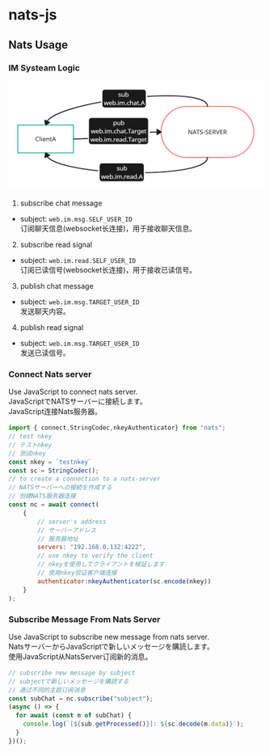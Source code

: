 # nats-js
## Nats Usage
### IM Systeam Logic
![image](./Untitled%20Workspace.png)
1. subscribe chat message  
* subject: `web.im.msg.SELF_USER_ID`  
订阅聊天信息(websocket长连接)，用于接收聊天信息。  
2. subscribe read signal  
* subject: `web.im.read.SELF_USER_ID`  
订阅已读信号(websocket长连接)，用于接收已读信号。  
3. publish chat message  
* subject: `web.im.msg.TARGET_USER_ID`  
发送聊天内容。  
4. publish read signal  
* subject: `web.im.msg.TARGET_USER_ID`  
发送已读信号。  
### Connect Nats server
Use JavaScript to connect nats server.  
JavaScriptでNATSサーバーに接続します。  
JavaScript连接Nats服务器。  
```javascript
import { connect,StringCodec,nkeyAuthenticator} from "nats";
// test nkey
// テストnkey
// 测试nkey
const nkey = `testnkey`
const sc = StringCodec();
// to create a connection to a nats-server
// NATSサーバーへの接続を作成する
// 创建NATS服务器连接
const nc = await connect(
    {
        // server's address 
        // サーバーアドレス
        // 服务器地址
        servers: "192.168.0.132:4222",
        // use nkey to verify the client
        // nkeyを使用してクライアントを検証します
        // 使用nkey验证客户端连接
        authenticator:nkeyAuthenticator(sc.encode(nkey))
    }
);
```
### Subscribe Message From Nats Server
Use JavaScript to subscribe new message from nats server.  
NatsサーバーからJavaScriptで新しいメッセージを購読します。  
使用JavaScript从NatsServer订阅新的消息。
```javascript
// subscribe new message by subject
// subjectで新しいメッセージを購読する
// 通过不同的主题订阅消息
const subChat = nc.subscribe("subject");
(async () => {
  for await (const m of subChat) {
    console.log(`[${sub.getProcessed()}]: ${sc.decode(m.data)}`);
  }
})();
```
